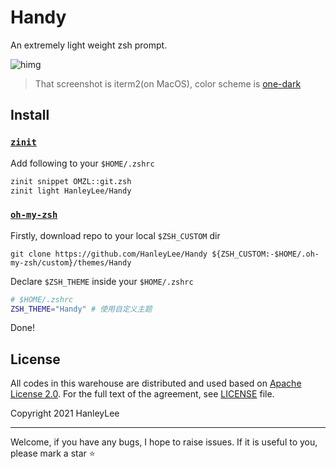 # Handy

An extremely light weight zsh prompt.

![himg](https://a.hanleylee.com/HKMS/2021-06-04155710.png?x-oss-process=style/WaMa)

> That screenshot is iterm2(on MacOS), color scheme is [one-dark](https://github.com/one-dark/iterm-one-dark-theme)

## Install

### [`zinit`](https://github.com/zdharma/zinit)

Add following to your `$HOME/.zshrc`

```bash
zinit snippet OMZL::git.zsh
zinit light HanleyLee/Handy
```

### [`oh-my-zsh`](https://github.com/ohmyzsh/ohmyzsh)

Firstly, download repo to your local `$ZSH_CUSTOM` dir

```
git clone https://github.com/HanleyLee/Handy ${ZSH_CUSTOM:-$HOME/.oh-my-zsh/custom}/themes/Handy
```

Declare `$ZSH_THEME` inside your `$HOME/.zshrc`

```bash
# $HOME/.zshrc
ZSH_THEME="Handy" # 使用自定义主题
```

Done!

## License

All codes in this warehouse are distributed and used based on [Apache License 2.0](http://www.apache.org/licenses/LICENSE-2.0). For the full text of the agreement, see [LICENSE](https://github.com/HanleyLee/Handy/blob/main/LICENSE) file.

Copyright 2021 HanleyLee

---

Welcome, if you have any bugs, I hope to raise issues. If it is useful to you, please mark a star ⭐️
